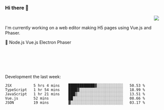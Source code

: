 ### Hi there 👋

<img align="right" src="https://github-readme-stats.vercel.app/api?username=jasonpanggo"/>

<br>
<p align="left">
I'm currently working on a web editor making H5 pages using Vue.js and Phaser.
</p>
<p align="left">
📖 Node.js Vue.js Electron Phaser
</p>
<br>
<br>
<br>
<br>

Development the last week:
<!--START_SECTION:waka-->
```text
JSX          5 hrs 4 mins    ████████████▓░░░░░░░░░░░░   50.53 % 
TypeScript   1 hr 54 mins    ████▓░░░░░░░░░░░░░░░░░░░░   18.99 % 
JavaScript   1 hr 21 mins    ███▒░░░░░░░░░░░░░░░░░░░░░   13.51 % 
Vue.js       52 mins         ██░░░░░░░░░░░░░░░░░░░░░░░   08.66 % 
JSON         19 mins         ▓░░░░░░░░░░░░░░░░░░░░░░░░   03.17 % 
```
<!--END_SECTION:waka-->

<!--
**JASONPANGGO/jasonpanggo** is a ✨ _special_ ✨ repository because its `README.md` (this file) appears on your GitHub profile.

Here are some ideas to get you started:

- 🔭 I’m currently working on ...
- 🌱 I’m currently learning ...
- 👯 I’m looking to collaborate on ...
- 🤔 I’m looking for help with ...
- 💬 Ask me about ...
- 📫 How to reach me: ...
- 😄 Pronouns: ...
- ⚡ Fun fact: ...
-->
